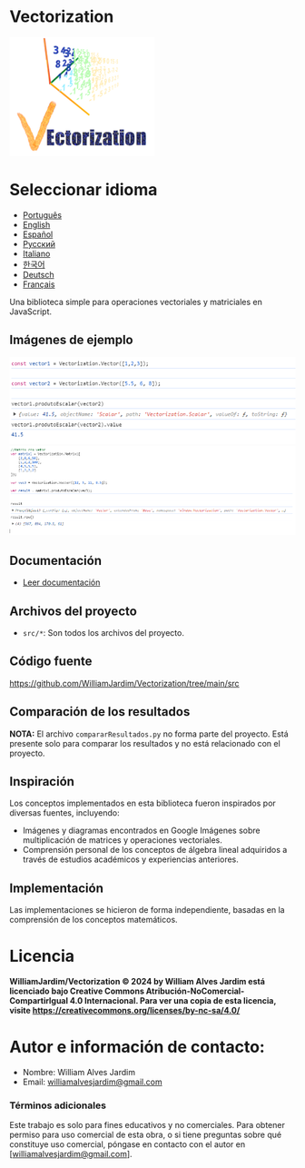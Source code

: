 # Vectorization
![Logo do projeto](https://github.com/WilliamJardim/Vectorization/blob/main/imagens/logo256x256.png)

# Seleccionar idioma
* [Português](README-Portugues.md)
* [English](README-English.md)
* [Español](README-Español.md)
* [Русский](README-Русский.md)
* [Italiano](README-Italiano.md)
* [한국어](README-한국어.md)
* [Deutsch](README-Deutsch.md)
* [Français](README-Français.md)

Una biblioteca simple para operaciones vectoriales y matriciales en JavaScript.

## Imágenes de ejemplo
![Ejemplo 1 - Producto escalar entre vectores](https://github.com/WilliamJardim/Vectorization/blob/main/imagens/exemplos/exemplo1.png)
![Ejemplo 2 - Producto escalar de una matriz con un vector](https://github.com/WilliamJardim/Vectorization/blob/main/imagens/exemplos/exemplo2.png)

## Documentación
* [Leer documentación](Docs/docs-main.md)

## Archivos del proyecto
- `src/*`: Son todos los archivos del proyecto.

## Código fuente
https://github.com/WilliamJardim/Vectorization/tree/main/src

## Comparación de los resultados
**NOTA:** El archivo `compararResultados.py` no forma parte del proyecto. Está presente solo para comparar los resultados y no está relacionado con el proyecto.

## Inspiración
Los conceptos implementados en esta biblioteca fueron inspirados por diversas fuentes, incluyendo:
- Imágenes y diagramas encontrados en Google Imágenes sobre multiplicación de matrices y operaciones vectoriales.
- Comprensión personal de los conceptos de álgebra lineal adquiridos a través de estudios académicos y experiencias anteriores.

## Implementación
Las implementaciones se hicieron de forma independiente, basadas en la comprensión de los conceptos matemáticos.

# Licencia
**WilliamJardim/Vectorization © 2024 by William Alves Jardim está licenciado bajo Creative Commons Atribución-NoComercial-CompartirIgual 4.0 Internacional. Para ver una copia de esta licencia, visite https://creativecommons.org/licenses/by-nc-sa/4.0/**

# Autor e información de contacto:
 - Nombre: William Alves Jardim
 - Email: williamalvesjardim@gmail.com

### Términos adicionales
Este trabajo es solo para fines educativos y no comerciales. Para obtener permiso para uso comercial de esta obra, o si tiene preguntas sobre qué constituye uso comercial, póngase en contacto con el autor en [williamalvesjardim@gmail.com].